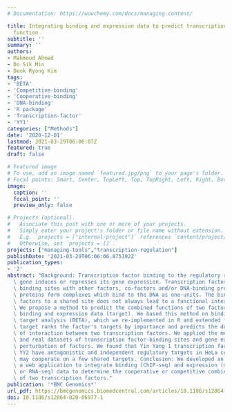 ```yaml
---
# Documentation: https://wowchemy.com/docs/managing-content/

title: Integrating binding and expression data to predict transcription factors combined
  function
subtitle: ''
summary: ''
authors:
- Mahmoud Ahmed
- Do Sik Min
- Deok Ryong Kim
tags:
- 'BETA'
- 'Competitive-binding'
- 'Cooperative-binding'
- 'DNA-binding'
- 'R package'
- 'Transcription-factor'
- 'YY1'
categories: ["Methods"]
date: '2020-12-01'
lastmod: 2021-03-29T06:06:07Z
featured: true
draft: false

# Featured image
# To use, add an image named `featured.jpg/png` to your page's folder.
# Focal points: Smart, Center, TopLeft, Top, TopRight, Left, Right, BottomLeft, Bottom, BottomRight.
image:
  caption: ''
  focal_point: ''
  preview_only: false

# Projects (optional).
#   Associate this post with one or more of your projects.
#   Simply enter your project's folder or file name without extension.
#   E.g. `projects = ["internal-project"]` references `content/project/deep-learning/index.md`.
#   Otherwise, set `projects = []`.
projects: ["managing-tools","transcription-regulation"]
publishDate: '2021-03-29T06:06:06.875192Z'
publication_types:
- '2'
abstract: "Background: Transcription factor binding to the regulatory region of a\
  \ gene induces or represses its gene expression. Transcription factors share their\
  \ binding sites with other factors, co-factors and/or DNA-binding proteins. These\
  \ proteins form complexes which bind to the DNA as one-units. The binding of two\
  \ factors to a shared site does not always lead to a functional interaction. Results:\
  \ We propose a method to predict the combined functions of two factors using comparable\
  \ binding and expression data (target). We based this method on binding and expression\
  \ target analysis (BETA), which we re-implemented in R and extended for this purpose.\
  \ target ranks the factor's targets by importance and predicts the dominant type\
  \ of interaction between two transcription factors. We applied the method to simulated\
  \ and real datasets of transcription factor-binding sites and gene expression under\
  \ perturbation of factors. We found that Yin Yang 1 transcription factor (YY1) and\
  \ YY2 have antagonistic and independent regulatory targets in HeLa cells, but they\
  \ may cooperate on a few shared targets. Conclusion: We developed an R package and\
  \ a web application to integrate binding (ChIP-seq) and expression (microarrays\
  \ or RNA-seq) data to determine the cooperative or competitive combined function\
  \ of two transcription factors."
publication: '*BMC Genomics*'
url_pdf: https://bmcgenomics.biomedcentral.com/articles/10.1186/s12864-020-06977-1
doi: 10.1186/s12864-020-06977-1
---
```

